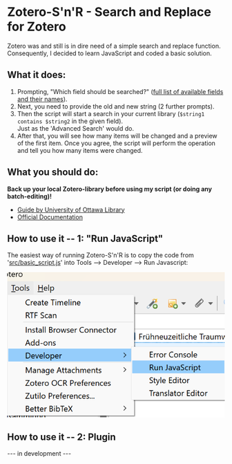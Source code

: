 # Zotero-S'n'R - Search and Replace for Zotero
Zotero was and still is in dire need of a simple search and replace function. Consequently, I decided to learn JavaScript and coded a basic solution.  
## What it does:
1. Prompting, "Which field should be searched?" ([full list of available fields and their names](https://api.zotero.org/itemFields?pprint=1)).
2. Next, you need to provide the old and new string (2 further prompts).
3. Then the script will start a search in your current library (`$string1 contains $string2` in the given field).  
   Just as the 'Advanced Search' would do.
5. After that, you will see how many items will be changed and a preview of the first item. Once you agree, the script will perform the operation and tell you how many items were changed.

## What you should do:
**Back up your local Zotero-library before using my script (or doing any batch-editing)!**
- [Guide by University of Ottawa Library](https://uottawa.libguides.com/how_to_use_zotero/back_up_and_restore)
- [Official Documentation](https://www.zotero.org/support/zotero_data)


## How to use it -- 1: "Run JavaScript"
The easiest way of running Zotero-S'n'R is to copy the code from '[src/basic_script.js](https://github.com/Schoeneh/zotero-s-n-r/releases/latest/download/basic_script.js)' into Tools --> Developer --> Run Javascript:

![Screenshot showing the menu and submenus: Tools, Developer, Run JavaScript](doc/screenshot_developer.png)

## How to use it -- 2: Plugin
--- in development ---
